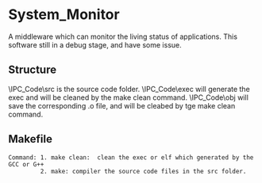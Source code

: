 # System_Monitor
A middleware which can monitor the living status of applications.
This software still in a debug stage, and have some issue.

## Structure
\IPC_Code\src is the source code folder.
\IPC_Code\exec will generate the exec and will be cleaned by the make clean command.
\IPC_Code\obj will save the corresponding .o file, and will be cleabed by tge make clean command.

## Makefile
	Command: 1. make clean:  clean the exec or elf which generated by the GCC or G++
			 2. make: compiler the source code files in the src folder.

